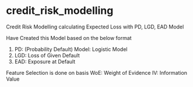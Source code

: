 # credit_risk_modelling
Credit Risk Modelling calculating Expected Loss with PD, LGD, EAD Model

Have Created this Model based on the below format

1. PD: (Probability Default) Model: Logistic Model
2. LGD: Loss of Given Default
3. EAD: Exposure at Default

Feature Selection is done on basis 
WoE: Weight of Evidence
IV: Information Value
